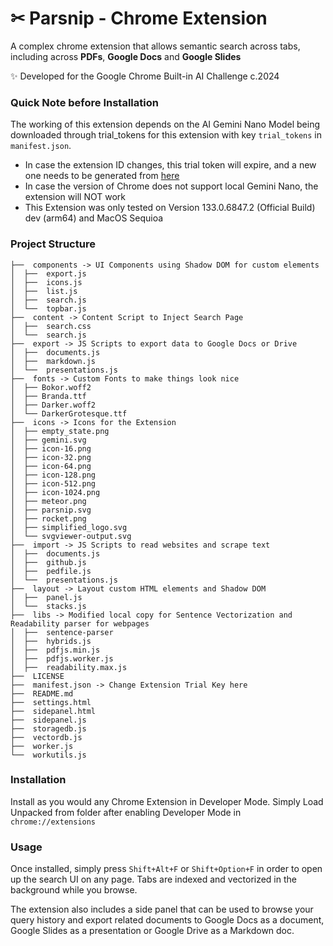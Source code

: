 # ✂ Parsnip - Chrome Extension
A complex chrome extension that allows semantic search across tabs, including across **PDFs**, **Google Docs** and **Google Slides**

✨ Developed for the Google Chrome Built-in AI Challenge c.2024 

### Quick Note before Installation
The working of this extension depends on the AI Gemini Nano Model being downloaded through trial_tokens for this extension with key `trial_tokens` in `manifest.json`. 
- In case the extension ID changes, this trial token will expire, and a new one needs to be generated from [here](https://developer.chrome.com/origintrials/#/trials/active)
- In case the version of Chrome does not support local Gemini Nano, the extension will NOT work
- This Extension was only tested on Version 133.0.6847.2 (Official Build) dev (arm64) and MacOS Sequioa

### Project Structure

```
├──  components -> UI Components using Shadow DOM for custom elements
│  ├──  export.js
│  ├──  icons.js
│  ├──  list.js
│  ├──  search.js
│  └──  topbar.js
├──  content -> Content Script to Inject Search Page
│  ├──  search.css
│  └──  search.js
├──  export -> JS Scripts to export data to Google Docs or Drive
│  ├──  documents.js
│  ├──  markdown.js
│  └──  presentations.js
├──  fonts -> Custom Fonts to make things look nice
│  ├── Bokor.woff2
│  ├── Branda.ttf
│  ├── Darker.woff2
│  └── DarkerGrotesque.ttf
├──  icons -> Icons for the Extension
│  ├── empty_state.png
│  ├── gemini.svg
│  ├── icon-16.png
│  ├── icon-32.png
│  ├── icon-64.png
│  ├── icon-128.png
│  ├── icon-512.png
│  ├── icon-1024.png
│  ├── meteor.png
│  ├── parsnip.svg
│  ├── rocket.png
│  ├── simplified_logo.svg
│  └── svgviewer-output.svg
├──  import -> JS Scripts to read websites and scrape text
│  ├──  documents.js
│  ├──  github.js
│  ├──  pedfile.js
│  └──  presentations.js
├──  layout -> Layout custom HTML elements and Shadow DOM
│  ├──  panel.js
│  └──  stacks.js
├──  libs -> Modified local copy for Sentence Vectorization and Readability parser for webpages
│  ├──  sentence-parser
│  ├──  hybrids.js
│  ├──  pdfjs.min.js
│  ├──  pdfjs.worker.js
│  ├──  readability.max.js
├──  LICENSE
├──  manifest.json -> Change Extension Trial Key here
├──  README.md
├──  settings.html
├──  sidepanel.html
├──  sidepanel.js
├──  storagedb.js
├──  vectordb.js
├──  worker.js
└──  workutils.js
```

### Installation 
Install as you would any Chrome Extension in Developer Mode. Simply Load Unpacked from folder after enabling Developer Mode in `chrome://extensions`

### Usage
Once installed, simply press `Shift+Alt+F` or `Shift+Option+F` in order to open up the search UI on any page. Tabs are indexed and vectorized in the background while you browse. 

The extension also includes a side panel that can be used to browse your query history and export related documents to Google Docs as a document, Google Slides as a presentation or Google Drive as a Markdown doc.